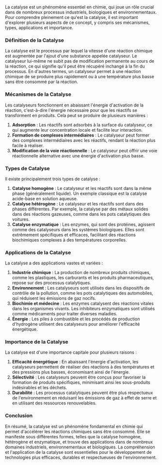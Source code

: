 La catalyse est un phénomène essentiel en chimie, qui joue un rôle crucial dans de nombreux processus industriels, biologiques et environnementaux. Pour comprendre pleinement ce qu'est la catalyse, il est important d'explorer plusieurs aspects de ce concept, y compris ses mécanismes, types, applications et importance.

### Définition de la Catalyse

La catalyse est le processus par lequel la vitesse d'une réaction chimique est augmentée par l'ajout d'une substance appelée catalyseur. Le catalyseur lui-même ne subit pas de modification permanente au cours de la réaction, ce qui signifie qu'il peut être récupéré inchangé à la fin du processus. En d'autres termes, un catalyseur permet à une réaction chimique de se produire plus rapidement ou à une température plus basse sans être consommé par la réaction.

### Mécanismes de la Catalyse

Les catalyseurs fonctionnent en abaissant l'énergie d'activation de la réaction, c'est-à-dire l'énergie nécessaire pour que les réactifs se transforment en produits. Cela peut se produire de plusieurs manières :

1. **Adsorption** : Les réactifs sont adsorbés à la surface du catalyseur, ce qui augmente leur concentration locale et facilite leur interaction.
2. **Formation de complexes intermédiaires** : Le catalyseur peut former des complexes intermédiaires avec les réactifs, rendant la réaction plus facile à réaliser.
3. **Modification de la voie réactionnelle** : Le catalyseur peut offrir une voie réactionnelle alternative avec une énergie d'activation plus basse.

### Types de Catalyse

Il existe principalement trois types de catalyse :

1. **Catalyse homogène** : Le catalyseur et les réactifs sont dans la même phase (généralement liquide). Un exemple classique est la catalyse acide-base en solution aqueuse.
2. **Catalyse hétérogène** : Le catalyseur et les réactifs sont dans des phases différentes. Par exemple, la catalyse par des métaux solides dans des réactions gazeuses, comme dans les pots catalytiques des voitures.
3. **Catalyse enzymatique** : Les enzymes, qui sont des protéines, agissent comme des catalyseurs dans les systèmes biologiques. Elles sont extrêmement spécifiques et efficaces, facilitant des réactions biochimiques complexes à des températures corporelles.

### Applications de la Catalyse

La catalyse a des applications vastes et variées :

1. **Industrie chimique** : La production de nombreux produits chimiques, comme les plastiques, les carburants et les produits pharmaceutiques, repose sur des processus catalytiques.
2. **Environnement** : Les catalyseurs sont utilisés dans les dispositifs de contrôle de la pollution, comme les pots catalytiques des automobiles, qui réduisent les émissions de gaz nocifs.
3. **Biochimie et médecine** : Les enzymes catalysent des réactions vitales dans les organismes vivants. Les inhibiteurs enzymatiques sont utilisés comme médicaments pour traiter diverses maladies.
4. **Énergie** : Les piles à combustible et les procédés de production d'hydrogène utilisent des catalyseurs pour améliorer l'efficacité énergétique.

### Importance de la Catalyse

La catalyse est d'une importance capitale pour plusieurs raisons :

1. **Efficacité énergétique** : En abaissant l'énergie d'activation, les catalyseurs permettent de réaliser des réactions à des températures et des pressions plus basses, économisant ainsi de l'énergie.
2. **Sélectivité** : Les catalyseurs peuvent être conçus pour favoriser la formation de produits spécifiques, minimisant ainsi les sous-produits indésirables et les déchets.
3. **Durabilité** : Les processus catalytiques peuvent être plus respectueux de l'environnement en réduisant les émissions de gaz à effet de serre et en utilisant des ressources renouvelables.

### Conclusion

En résumé, la catalyse est un phénomène fondamental en chimie qui permet d'accélérer les réactions chimiques sans être consommé. Elle se manifeste sous différentes formes, telles que la catalyse homogène, hétérogène et enzymatique, et trouve des applications dans de nombreux domaines industriels, environnementaux et biologiques. La compréhension et l'application de la catalyse sont essentielles pour le développement de technologies plus efficaces, durables et respectueuses de l'environnement.